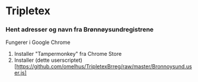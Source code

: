 # Tripletex 
### Hent adresser og navn fra Brønnøysundregistrene

Fungerer i Google Chrome

1. Installer "Tampermonkey" fra Chrome Store
2. Installer (dette userscriptet)[https://github.com/omelhus/TripletexBrreg/raw/master/Bronnoysund.user.js]
